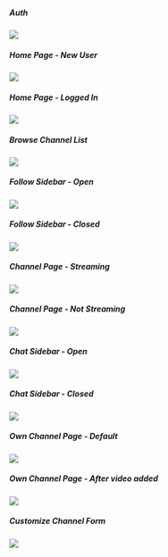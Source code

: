 ##### Auth
<kbd>
  <img src="./wireframes/Auth.png" />
</kbd>

##### Home Page - New User
<kbd>
  <img src="./wireframes/Home Page - New User.png" />
</kbd>

##### Home Page - Logged In
<kbd>
  <img src="./wireframes/Home Page - Logged In.png" />
</kbd>

##### Browse Channel List
<kbd>
  <img src="./wireframes/Browse Channel List.png" />
</kbd>

##### Follow Sidebar - Open
<kbd>
  <img src="./wireframes/Sidebar - Open.png" />
</kbd>

##### Follow Sidebar - Closed
<kbd>
  <img src="./wireframes/Sidebar - Closed.png" />
</kbd>

##### Channel Page - Streaming
<kbd>
  <img src="./wireframes/Channel Page - Streaming.png" />
</kbd>

##### Channel Page - Not Streaming
<kbd>
  <img src="./wireframes/Channel Page - Not Streaming.png" />
</kbd>

##### Chat Sidebar - Open
<kbd>
  <img src="./wireframes/Channel Page - Chat - Open.png" />
</kbd>

##### Chat Sidebar - Closed
<kbd>
  <img src="./wireframes/Channel Page - Chat – Closed.png" />
</kbd>

##### Own Channel Page - Default
<kbd>
  <img src="./wireframes/Own Channel Page - Default page.png" />
</kbd>

##### Own Channel Page - After video added
<kbd>
<img src="./wireframes/Own Channel Page - With video added.png" />
</kbd>

##### Customize Channel Form
<kbd>
  <img src="./wireframes/Customize Channel Form.png" />
</kbd>

